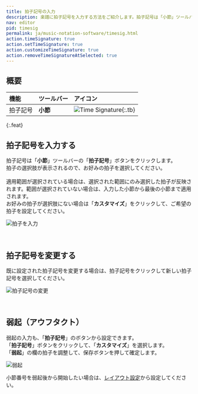 ```yaml
---
title: 拍子記号の入力
description: 楽譜に拍子記号を入力する方法をご紹介します。拍子記号は「小節」ツールバーから入力・変更することができます。
nav: editor
pid: timesig
permalink: ja/music-notation-software/timesig.html
action.timeSignature: true
action.setTimeSignature: true
action.customizeTimeSignature: true
action.removeTimeSignatureAtSelected: true
---
```


## 概要

| 機能 | ツールバー | アイコン |
|:--------|:--------|:-----|
| 拍子記号 | **小節** | ![Time Signature](https://prod.flat-cdn.com/img/icons/editorActions/timeSignature.svg){:.tb} |
{:.feat}

## 拍子記号を入力する

拍子記号は「**小節**」ツールバーの「**拍子記号**」ボタンをクリックします。
<br>拍子の選択肢が表示されるので、お好みの拍子を選択してください。
<br>
<br>適用範囲が選択されている場合は、選択された範囲にのみ選択した拍子が反映されます。範囲が選択されていない場合は、入力した小節から最後の小節まで適用されます。
<br>お好みの拍子が選択肢にない場合は「**カスタマイズ**」をクリックして、ご希望の拍子を設定してください。

![拍子を入力](/help/assets/img/editor-ja/time.png)

<br>

## 拍子記号を変更する

既に設定された拍子記号を変更する場合は、拍子記号をクリックして新しい拍子記号を選択してください。

![拍子記号の変更](/help/assets/img/editor-ja/time-change.png)

<br>

## 弱起（アウフタクト）

弱起の入力も、「**拍子記号**」のボタンから設定できます。
<br>「**拍子記号**」ボタンをクリックして、「**カスタマイズ**」を選択します。
<br>「**弱起**」の欄の拍子を調整して、保存ボタンを押して確定します。

![弱起](/help/assets/img/editor-ja/time-pickup.png)

小節番号を弱起後から開始したい場合は、[レイアウト設定](/help/en/music-notation-software/layout-measures-numbers.html)から設定してください。
